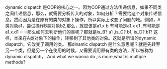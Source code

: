 dynamic dispatch 是OOP的核心之一。因为OOP通过方法传递信息，如果不同类之间传递信息，那么，就需要分析传入的对象，如何分析？需要给这个对象传递信息。然而因为是在原有的类的对象下操作，所以实际上改变了问题的域。例如，A类对象a1，尝试操作B类对象b2,那么，就应该是a1.x b  有可能是a1.x c1 ,有可能是a1.x.d1 ······那么如何去判断他们的类呢？那就是is_B? a1 ,is_C? b1, is_D? b1?
这样，本来在A类对象下的操作，转移到了其他类的对象。这就是所谓的dynamic dispatch。它改变了调用的类。
那dinamic dispatch 是什么意思呢？就是先转至另一个类，但是另一个在使用的时候，又需要调用原有类的方法，所以被称为dynamic dispatch。
And what we wanna do ,is more,what is multiple methods?